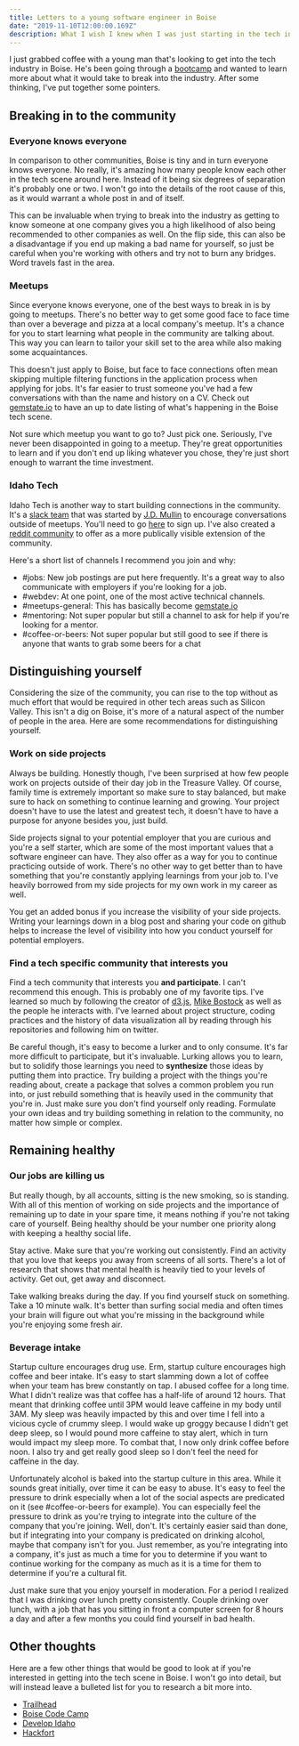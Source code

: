 ```yaml
---
title: Letters to a young software engineer in Boise
date: "2019-11-10T12:00:00.169Z"
description: What I wish I knew when I was just starting in the tech industry.
---
```


I just grabbed coffee with a young man that's looking to get into the tech industry in Boise. He's been going through a [bootcamp](https://www.codingdojo.com/boise) and wanted to learn more about what it would take to break into the industry. After some thinking, I've put together some pointers.

## Breaking in to the community

### Everyone knows everyone

In comparison to other communities, Boise is tiny and in turn everyone knows everyone. No really, it's amazing how many people know each other in the tech scene around here. Instead of it being six degrees of separation it's probably one or two. I won't go into the details of the root cause of this, as it would warrant a whole post in and of itself.

This can be invaluable when trying to break into the industry as getting to know someone at one company gives you a high likelihood of also being recommended to other companies as well. On the flip side, this can also be a disadvantage if you end up making a bad name for yourself, so just be careful when you're working with others and try not to burn any bridges. Word travels fast in the area.

### Meetups

Since everyone knows everyone, one of the best ways to break in is by going to meetups. There's no better way to get some good face to face time than over a beverage and pizza at a local company's meetup. It's a chance for you to start learning what people in the community are talking about. This way you can learn to tailor your skill set to the area while also making some acquaintances.

This doesn't just apply to Boise, but face to face connections often mean skipping multiple filtering functions in the application process when applying for jobs. It's far easier to trust someone you've had a few conversations with than the name and history on a CV. Check out [gemstate.io][gemstate] to have an up to date listing of what's happening in the Boise tech scene.

Not sure which meetup you want to go to? Just pick one. Seriously, I've never been disappointed in going to a meetup. They're great opportunities to learn and if you don't end up liking whatever you chose, they're just short enough to warrant the time investment.

### Idaho Tech

Idaho Tech is another way to start building connections in the community. It's a [slack team][it-slack] that was started by [J.D. Mullin][jd] to encourage conversations outside of meetups. You'll need to go [here][it-slack] to sign up. I've also created a [reddit community][it-reddit] to offer as a more publically visible extension of the community.

Here's a short list of channels I recommend you join and why:

- \#jobs: New job postings are put here frequently. It's a great way to also communicate with employers if you're looking for a job.
- \#webdev: At one point, one of the most active technical channels.
- \#meetups-general: This has basically become [gemstate.io][gemstate]
- \#mentoring: Not super popular but still a channel to ask for help if you're looking for a mentor.
- \#coffee-or-beers: Not super popular but still good to see if there is anyone that wants to grab some beers for a chat

## Distinguishing yourself

Considering the size of the community, you can rise to the top without as much effort that would be required in other tech areas such as Silicon Valley. This isn't a dig on Boise, it's more of a natural aspect of the number of people in the area. Here are some recommendations for distinguishing yourself.

### Work on side projects

Always be building. Honestly though, I've been surprised at how few people work on projects outside of their day job in the Treasure Valley. Of course, family time is extremely important so make sure to stay balanced, but make sure to hack on something to continue learning and growing. Your project doesn't have to use the latest and greatest tech, it doesn't have to have a purpose for anyone besides you, just build.

Side projects signal to your potential employer that you are curious and you're a self starter, which are some of the most important values that a software engineer can have. They also offer as a way for you to continue practicing outside of work. There's no other way to get better than to have something that you're constantly applying learnings from your job to. I've heavily borrowed from my side projects for my own work in my career as well.

You get an added bonus if you increase the visibility of your side projects. Writing your learnings down in a blog post and sharing your code on github helps to increase the level of visibility into how you conduct yourself for potential employers.

### Find a tech specific community that interests you

Find a tech community that interests you **and participate**. I can't recommend this enough. This is probably one of my favorite tips. I've learned so much by following the creator of [d3.js][d3], [Mike Bostock][bostock] as well as the people he interacts with. I've learned about project structure, coding practices and the history of data visualization all by reading through his repositories and following him on twitter.

Be careful though, it's easy to become a lurker and to only consume. It's far more difficult to participate, but it's invaluable. Lurking allows you to learn, but to solidify those learnings you need to **synthesize** those ideas by putting them into practice. Try building a project with the things you're reading about, create a package that solves a common problem you run into, or just rebuild something that is heavily used in the community that you're in. Just make sure you don't find yourself only reading. Formulate your own ideas and try building something in relation to the community, no matter how simple or complex.

## Remaining healthy

### Our jobs are killing us

But really though, by all accounts, sitting is the new smoking, so is standing. With all of this mention of working on side projects and the importance of remaining up to date in your spare time, it means nothing if you're not taking care of yourself. Being healthy should be your number one priority along with keeping a healthy social life.

Stay active. Make sure that you're working out consistently. Find an activity that you love that keeps you away from screens of all sorts. There's a lot of research that shows that mental health is heavily tied to your levels of activity. Get out, get away and disconnect.

Take walking breaks during the day. If you find yourself stuck on something. Take a 10 minute walk. It's better than surfing social media and often times your brain will figure out what you're missing in the background while you're enjoying some fresh air.

### Beverage intake

Startup culture encourages drug use. Erm, startup culture encourages high coffee and beer intake. It's easy to start slamming down a lot of coffee when your team has brew constantly on tap. I abused coffee for a long time. What I didn't realize was that coffee has a half-life of around 12 hours. That meant that drinking coffee until 3PM would leave caffeine in my body until 3AM. My sleep was heavily impacted by this and over time I fell into a vicious cycle of crummy sleep. I would wake up groggy because I didn't get deep sleep, so I would pound more caffeine to stay alert, which in turn would impact my sleep more. To combat that, I now only drink coffee before noon. I also try and get really good sleep so I don't feel the need for caffeine in the day.

Unfortunately alcohol is baked into the startup culture in this area. While it sounds great initially, over time it can be easy to abuse. It's easy to feel the pressure to drink especially when a lot of the social aspects are predicated on it (see \#coffee-or-beers for example). You can especially feel the pressure to drink as you're trying to integrate into the culture of the company that you're joining. Well, don't. It's certainly easier said than done, but if integrating into your company is predicated on drinking alcohol, maybe that company isn't for you. Just remember, as you're integrating into a company, it's just as much a time for you to determine if you want to continue working for the company as much as it is a time for them to determine if you're a cultural fit.

Just make sure that you enjoy yourself in moderation. For a period I realized that I was drinking over lunch pretty consistently. Couple drinking over lunch, with a job that has you sitting in front a computer screen for 8 hours a day and after a few months you could find yourself in bad health.

## Other thoughts

Here are a few other things that would be good to look at if you're interested in getting into the tech scene in Boise. I won't go into detail, but will instead leave a bulleted list for you to research a bit more into.

- [Trailhead][trailhead]
- [Boise Code Camp][codecamp]
- [Develop Idaho][develop]
- [Hackfort][hackfort]

[bostock]: https://github.com/mbostock
[codecamp]: http://boisecodecamp.com/
[d3]: https://github.com/d3
[develop]: http://www.idahotechcouncil.org/event/develop-idaho-2/
[gemstate]: https://gemstate.io
[hackfort]: https://www.treefortmusicfest.com/fort/hackfort/
[it-reddit]: https://reddit.com/r/idahotech
[it-slack]: http://idahotech.community/
[jd]: http://www.jdwashere.com/index.php
[trailhead]: https://trailheadboise.org/
